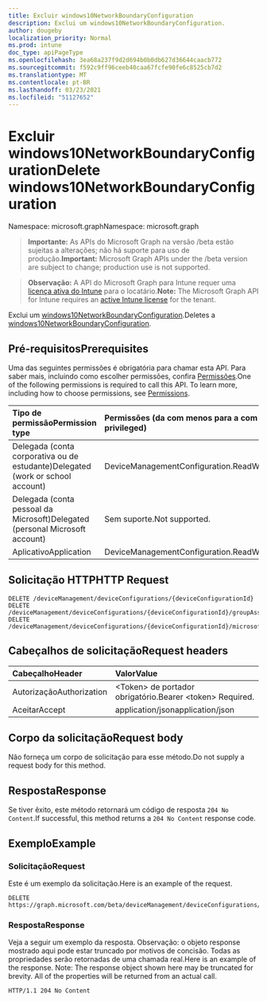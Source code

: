```yaml
---
title: Excluir windows10NetworkBoundaryConfiguration
description: Exclui um windows10NetworkBoundaryConfiguration.
author: dougeby
localization_priority: Normal
ms.prod: intune
doc_type: apiPageType
ms.openlocfilehash: 3ea68a237f9d2d694b0b0db627d36644caacb772
ms.sourcegitcommit: f592c9ff96ceeb40caa67fcfe90fe6c8525cb7d2
ms.translationtype: MT
ms.contentlocale: pt-BR
ms.lasthandoff: 03/23/2021
ms.locfileid: "51127652"
---
```

# <a name="delete-windows10networkboundaryconfiguration"></a><span data-ttu-id="8c3f8-103">Excluir windows10NetworkBoundaryConfiguration</span><span class="sxs-lookup"><span data-stu-id="8c3f8-103">Delete windows10NetworkBoundaryConfiguration</span></span>

<span data-ttu-id="8c3f8-104">Namespace: microsoft.graph</span><span class="sxs-lookup"><span data-stu-id="8c3f8-104">Namespace: microsoft.graph</span></span>

> <span data-ttu-id="8c3f8-105">**Importante:** As APIs do Microsoft Graph na versão /beta estão sujeitas a alterações; não há suporte para uso de produção.</span><span class="sxs-lookup"><span data-stu-id="8c3f8-105">**Important:** Microsoft Graph APIs under the /beta version are subject to change; production use is not supported.</span></span>

> <span data-ttu-id="8c3f8-106">**Observação:** A API do Microsoft Graph para Intune requer uma [licença ativa do Intune](https://go.microsoft.com/fwlink/?linkid=839381) para o locatário.</span><span class="sxs-lookup"><span data-stu-id="8c3f8-106">**Note:** The Microsoft Graph API for Intune requires an [active Intune license](https://go.microsoft.com/fwlink/?linkid=839381) for the tenant.</span></span>

<span data-ttu-id="8c3f8-107">Exclui um [windows10NetworkBoundaryConfiguration](../resources/intune-deviceconfig-windows10networkboundaryconfiguration.md).</span><span class="sxs-lookup"><span data-stu-id="8c3f8-107">Deletes a [windows10NetworkBoundaryConfiguration](../resources/intune-deviceconfig-windows10networkboundaryconfiguration.md).</span></span>

## <a name="prerequisites"></a><span data-ttu-id="8c3f8-108">Pré-requisitos</span><span class="sxs-lookup"><span data-stu-id="8c3f8-108">Prerequisites</span></span>
<span data-ttu-id="8c3f8-p101">Uma das seguintes permissões é obrigatória para chamar esta API. Para saber mais, incluindo como escolher permissões, confira [Permissões](/graph/permissions-reference).</span><span class="sxs-lookup"><span data-stu-id="8c3f8-p101">One of the following permissions is required to call this API. To learn more, including how to choose permissions, see [Permissions](/graph/permissions-reference).</span></span>

|<span data-ttu-id="8c3f8-111">Tipo de permissão</span><span class="sxs-lookup"><span data-stu-id="8c3f8-111">Permission type</span></span>|<span data-ttu-id="8c3f8-112">Permissões (da com menos para a com mais privilégios)</span><span class="sxs-lookup"><span data-stu-id="8c3f8-112">Permissions (from least to most privileged)</span></span>|
|:---|:---|
|<span data-ttu-id="8c3f8-113">Delegada (conta corporativa ou de estudante)</span><span class="sxs-lookup"><span data-stu-id="8c3f8-113">Delegated (work or school account)</span></span>|<span data-ttu-id="8c3f8-114">DeviceManagementConfiguration.ReadWrite.All</span><span class="sxs-lookup"><span data-stu-id="8c3f8-114">DeviceManagementConfiguration.ReadWrite.All</span></span>|
|<span data-ttu-id="8c3f8-115">Delegada (conta pessoal da Microsoft)</span><span class="sxs-lookup"><span data-stu-id="8c3f8-115">Delegated (personal Microsoft account)</span></span>|<span data-ttu-id="8c3f8-116">Sem suporte.</span><span class="sxs-lookup"><span data-stu-id="8c3f8-116">Not supported.</span></span>|
|<span data-ttu-id="8c3f8-117">Aplicativo</span><span class="sxs-lookup"><span data-stu-id="8c3f8-117">Application</span></span>|<span data-ttu-id="8c3f8-118">DeviceManagementConfiguration.ReadWrite.All</span><span class="sxs-lookup"><span data-stu-id="8c3f8-118">DeviceManagementConfiguration.ReadWrite.All</span></span>|

## <a name="http-request"></a><span data-ttu-id="8c3f8-119">Solicitação HTTP</span><span class="sxs-lookup"><span data-stu-id="8c3f8-119">HTTP Request</span></span>
<!-- {
  "blockType": "ignored"
}
-->
``` http
DELETE /deviceManagement/deviceConfigurations/{deviceConfigurationId}
DELETE /deviceManagement/deviceConfigurations/{deviceConfigurationId}/groupAssignments/{deviceConfigurationGroupAssignmentId}/deviceConfiguration
DELETE /deviceManagement/deviceConfigurations/{deviceConfigurationId}/microsoft.graph.windowsDomainJoinConfiguration/networkAccessConfigurations/{deviceConfigurationId}
```

## <a name="request-headers"></a><span data-ttu-id="8c3f8-120">Cabeçalhos de solicitação</span><span class="sxs-lookup"><span data-stu-id="8c3f8-120">Request headers</span></span>
|<span data-ttu-id="8c3f8-121">Cabeçalho</span><span class="sxs-lookup"><span data-stu-id="8c3f8-121">Header</span></span>|<span data-ttu-id="8c3f8-122">Valor</span><span class="sxs-lookup"><span data-stu-id="8c3f8-122">Value</span></span>|
|:---|:---|
|<span data-ttu-id="8c3f8-123">Autorização</span><span class="sxs-lookup"><span data-stu-id="8c3f8-123">Authorization</span></span>|<span data-ttu-id="8c3f8-124">&lt;Token&gt; de portador obrigatório.</span><span class="sxs-lookup"><span data-stu-id="8c3f8-124">Bearer &lt;token&gt; Required.</span></span>|
|<span data-ttu-id="8c3f8-125">Aceitar</span><span class="sxs-lookup"><span data-stu-id="8c3f8-125">Accept</span></span>|<span data-ttu-id="8c3f8-126">application/json</span><span class="sxs-lookup"><span data-stu-id="8c3f8-126">application/json</span></span>|

## <a name="request-body"></a><span data-ttu-id="8c3f8-127">Corpo da solicitação</span><span class="sxs-lookup"><span data-stu-id="8c3f8-127">Request body</span></span>
<span data-ttu-id="8c3f8-128">Não forneça um corpo de solicitação para esse método.</span><span class="sxs-lookup"><span data-stu-id="8c3f8-128">Do not supply a request body for this method.</span></span>

## <a name="response"></a><span data-ttu-id="8c3f8-129">Resposta</span><span class="sxs-lookup"><span data-stu-id="8c3f8-129">Response</span></span>
<span data-ttu-id="8c3f8-130">Se tiver êxito, este método retornará um código de resposta `204 No Content`.</span><span class="sxs-lookup"><span data-stu-id="8c3f8-130">If successful, this method returns a `204 No Content` response code.</span></span>

## <a name="example"></a><span data-ttu-id="8c3f8-131">Exemplo</span><span class="sxs-lookup"><span data-stu-id="8c3f8-131">Example</span></span>

### <a name="request"></a><span data-ttu-id="8c3f8-132">Solicitação</span><span class="sxs-lookup"><span data-stu-id="8c3f8-132">Request</span></span>
<span data-ttu-id="8c3f8-133">Este é um exemplo da solicitação.</span><span class="sxs-lookup"><span data-stu-id="8c3f8-133">Here is an example of the request.</span></span>
``` http
DELETE https://graph.microsoft.com/beta/deviceManagement/deviceConfigurations/{deviceConfigurationId}
```

### <a name="response"></a><span data-ttu-id="8c3f8-134">Resposta</span><span class="sxs-lookup"><span data-stu-id="8c3f8-134">Response</span></span>
<span data-ttu-id="8c3f8-p102">Veja a seguir um exemplo da resposta. Observação: o objeto response mostrado aqui pode estar truncado por motivos de concisão. Todas as propriedades serão retornadas de uma chamada real.</span><span class="sxs-lookup"><span data-stu-id="8c3f8-p102">Here is an example of the response. Note: The response object shown here may be truncated for brevity. All of the properties will be returned from an actual call.</span></span>
``` http
HTTP/1.1 204 No Content
```





